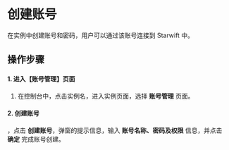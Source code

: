 # 创建账号
在实例中创建账号和密码，用户可以通过该账号连接到 Starwift 中。

## 操作步骤
#### 1. 进入【账号管理】页面
1. 在控制台中，点击实例名，进入实例页面，选择 **账号管理** 页面。

#### 2. 创建账号
，点击 **创建账号**，弹窗的提示信息，输入 **账号名称、密码及权限** 信息，并点击 **确定** 完成账号创建。
